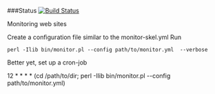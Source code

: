 ###Status
[![Build Status](https://travis-ci.org/szabgab/Perl-Maven.png)](https://travis-ci.org/szabgab/Perl-Maven)


Monitoring web sites


Create a configuration file similar to the monitor-skel.yml
Run

    perl -Ilib bin/monitor.pl --config path/to/monitor.yml  --verbose

Better yet, set up a cron-job

12 *  * * * (cd /path/to/dir; perl -Ilib bin/monitor.pl --config path/to/monitor.yml)

